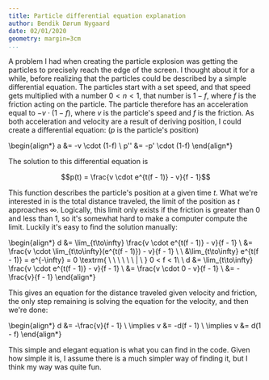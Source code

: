 ```yaml
---
title: Particle differential equation explanation
author: Bendik Dørum Nygaard
date: 02/01/2020
geometry: margin=3cm
...
```


A problem I had when creating the particle explosion was getting the particles to
precisely reach the edge of the screen. I thought about it for a while, before
realizing that the particles could be described by a simple differential equation.
The particles start with a set speed, and that speed gets multiplied with a number
$0 < n < 1$, that number is $1 - f$, where $f$ is the friction acting on the particle.
The particle therefore has an acceleration equal to $-v \cdot (1-f)$, where $v$
is the particle's speed and $f$ is the friction. As both
acceleration and velocity are a result of deriving position, I could create a
differential equation: ($p$ is the particle's position)

\begin{align*}
a &= -v \cdot (1-f) \\
p'' &= -p' \cdot (1-f)
\end{align*}

The solution to this differential equation is

$$p(t) = \frac{v \cdot e^{t(f - 1)} - v}{f - 1}$$

This function describes the particle's position at a given time $t$.
What we're interested in is the total distance traveled, the limit of the position
as $t$ approaches $\infty$. Logically, this limit only exists if the friction is
greater than $0$ and less than $1$, so it's somewhat hard to make a computer compute
the limit. Luckily it's easy to find the solution manually:

\begin{align*}
d &= \lim_{t\to\infty} \frac{v \cdot e^{t(f - 1)} - v}{f - 1} \\
&= \frac{v \cdot \lim_{t\to\infty}(e^{t(f - 1)}) - v}{f - 1} \\
 \\
&\lim_{t\to\infty} e^{t(f - 1)} = e^{-\infty} = 0 \textrm{ \ \ \ \ \ \ | \ } 0 < f < 1\\
 \\
d &= \lim_{t\to\infty} \frac{v \cdot e^{t(f - 1)} - v}{f - 1} \\
&= \frac{v \cdot 0 - v}{f - 1} \\
&= -\frac{v}{f - 1}
\end{align*}

This gives an equation for the distance traveled given velocity and friction,
the only step remaining is solving the equation for the velocity, and then we're done:

\begin{align*}
d &= -\frac{v}{f - 1} \\
\implies v &= -d(f - 1) \\
\implies v &= d(1 - f)
\end{align*}

This simple and elegant equation is what you can find in the code. Given how simple it is,
I assume there is a much simpler way of finding it, but I think my way was quite fun.
